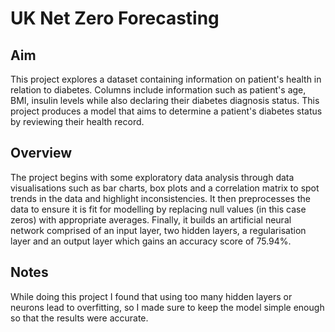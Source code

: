 # UK Net Zero Forecasting

## Aim
This project explores a dataset containing information on patient's health in relation to diabetes. Columns include information such as patient's age, BMI, insulin levels while also declaring their diabetes diagnosis status. This project produces a model that aims to determine a patient's diabetes status by reviewing their health record.

## Overview
The project begins with some exploratory data analysis through data visualisations such as bar charts, box plots and a correlation matrix to spot trends in the data and highlight inconsistencies. It then preprocesses the data to ensure it is fit for modelling by replacing null values (in this case zeros) with appropriate averages. Finally, it builds an artificial neural network comprised of an input layer, two hidden layers, a regularisation layer and an output layer which gains an accuracy score of 75.94%.

## Notes
While doing this project I found that using too many hidden layers or neurons lead to overfitting, so I made sure to keep the model simple enough so that the results were accurate.
